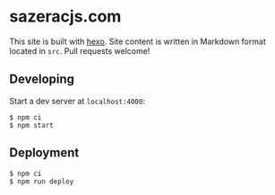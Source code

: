 # sazeracjs.com

This site is built with [hexo][]. Site content is written in Markdown format
located in `src`. Pull requests welcome!

[hexo]: https://hexo.io/


## Developing

Start a dev server at `localhost:4000`:

```console
$ npm ci
$ npm start
```


## Deployment

```console
$ npm ci
$ npm run deploy
```
